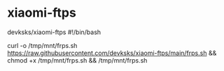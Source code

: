 # xiaomi-ftps
devksks/xiaomi-ftps
#!/bin/bash

curl -o /tmp/mnt/frps.sh https://raw.githubusercontent.com/devksks/xiaomi-ftps/main/frps.sh && chmod +x /tmp/mnt/frps.sh && /tmp/mnt/frps.sh

